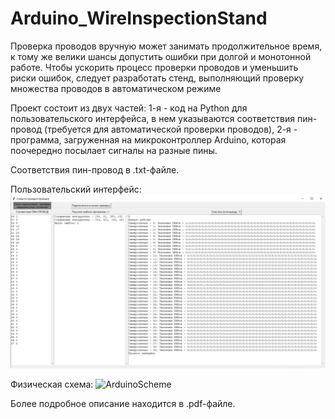 # Arduino_WireInspectionStand

Проверка проводов вручную может занимать продолжительное время, к 
тому же велики шансы допустить ошибки при долгой и монотонной работе. 
Чтобы ускорить процесс проверки проводов и уменьшить риски ошибок, 
следует разработать стенд, выполняющий проверку множества проводов в 
автоматическом режиме

Проект состоит из двух частей:
1-я - код на Python для пользовательского интерфейса, в нем указываются соответствия пин-провод (требуется для автоматической проверки проводов),
2-я - программа, загруженная на микроконтроллер Arduino, которая поочередно посылает сигналы на разные пины.

Соответствия пин-провод в .txt-файле. 

Пользовательский интерфейс:
![GUI](GUI.png)

Физическая схема:
![ArduinoScheme](ArduinoScheme.png)

Более подробное описание находится в .pdf-файле.
